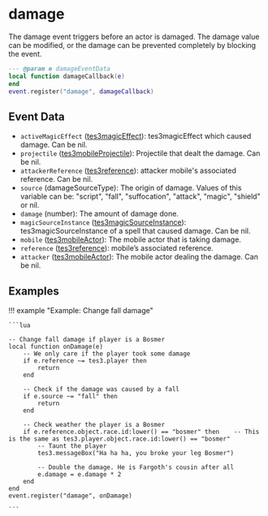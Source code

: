# damage

The damage event triggers before an actor is damaged. The damage value can be modified, or the damage can be prevented completely by blocking the event.

```lua
--- @param e damageEventData
local function damageCallback(e)
end
event.register("damage", damageCallback)
```

## Event Data

* `activeMagicEffect` ([tes3magicEffect](../../types/tes3magicEffect)): tes3magicEffect which caused damage. Can be nil.
* `projectile` ([tes3mobileProjectile](../../types/tes3mobileProjectile)): Projectile that dealt the damage. Can be nil.
* `attackerReference` ([tes3reference](../../types/tes3reference)): attacker mobile's associated reference. Can be nil.
* `source` (damageSourceType): The origin of damage. Values of this variable can be: "script", "fall", "suffocation", "attack", "magic", "shield" or nil.
* `damage` (number): The amount of damage done.
* `magicSourceInstance` ([tes3magicSourceInstance](../../types/tes3magicSourceInstance)): tes3magicSourceInstance of a spell that caused damage. Can be nil.
* `mobile` ([tes3mobileActor](../../types/tes3mobileActor)): The mobile actor that is taking damage.
* `reference` ([tes3reference](../../types/tes3reference)): mobile’s associated reference.
* `attacker` ([tes3mobileActor](../../types/tes3mobileActor)): The mobile actor dealing the damage. Can be nil.

## Examples

!!! example "Example: Change fall damage"

	```lua
	
	-- Change fall damage if player is a Bosmer
	local function onDamage(e)
	    -- We only care if the player took some damage
	    if e.reference ~= tes3.player then
	        return
	    end
	
	    -- Check if the damage was caused by a fall
	    if e.source ~= "fall" then
	        return
	    end
	
	    -- Check weather the player is a Bosmer
	    if e.reference.object.race.id:lower() == "bosmer" then    -- This is the same as tes3.player.object.race.id:lower() == "bosmer"
	        -- Taunt the player
	        tes3.messageBox("Ha ha ha, you broke your leg Bosmer")
	
	        -- Double the damage. He is Fargoth's cousin after all
	        e.damage = e.damage * 2
	    end
	end
	event.register("damage", onDamage)

	```


